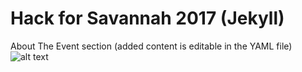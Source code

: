 # Hack for Savannah 2017 (Jekyll)

About The Event section (added content is editable in the YAML file)
![alt text](https://agora-file-storage-prod.s3.amazonaws.com/profile/portfolio/attachment/589560167724763909?response-content-disposition=inline%3B%20filename%3D%22Screen%2520Shot%25202017-09-13%2520at%252010.04.57%2520PM.png%22%3B%20filename%2A%3Dutf-8%27%27Screen%2520Shot%25202017-09-13%2520at%252010.04.57%2520PM.png&x-amz-security-token=FQoDYXdzEDsaDN3pE%2FG%2B89Rv%2B2ScrSK3A2oFOZFcvRJiZ9GZa9eu7%2F1QlaxCnk8YfWgUhKXjS2m5Dmou8pcmDzrM4237ZuEbc55%2FY9wH%2F%2BhTOryxOQ%2FqGTviSUzpt75bnltyCsZg2Rs0%2FgN2bEv93ICV5lluzJ9VyOBr2D1UTYftGZQLPJvlwFfVSx%2BlwO6NUwcl6Yiybt2REksxoi%2Bd%2BdXzrFa4ovQ%2Bcnk9RMTTUeTNSyH48LQc3OLNvTgaJPy02WxfB8eKtBk%2BrO%2FxRtCOZgGHGFAsjsQM%2FwkZdBuVX%2Fna5Vk4A%2FgQ9XEyHTPk6QVhKsiml%2FQcdXs5RVSTR0i9R1W8TnfJJPdfc6bMnh3%2B0xJ58vwZ5dcGn4q%2FnKctZP0A6H9RmxcqyTaxTcJkiZI9reaArAfIF4JT0s20Sm72Tc%2FibPL8qRTOburcrDHhyKk7sOChhiRsd7Xto9IzEJGL%2BOQYxR1B24xDZza0qre7zXoX%2BlSx78cmODVZy1p6TDTOMlRW16T5g2GbUcXAjezLOXD2iyTi0XxX3s3nXkQxIb4%2FjMvdYhPq4WsEdCzYy1neI1wQJMVDuQxtBJxeFNMXGsATllmXireRdHthH7k95HQoote%2FzwU%3D&AWSAccessKeyId=ASIAIXA37FSQQO2IEUPA&Expires=1508901808&Signature=5uyekC1NM2rj%2FBPmMhZL3Fk8pnI%3D)
